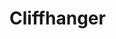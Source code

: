 # Cliffhanger

<!-- TO RUN APP:
npm run develop -->

<!--graphql sand box -->
<!-- http://localhost:3001/graphql -->

<!-- TEST GRAPHQL ID
6462c3c23481f4b55b3393c7 -->

<!-- 5/15
With Tim, created Continuation model with fields
fixed schemas to properly match resolvers, typedefs
fixed date issue (properly displaying now)
-
-->

<!--5/16 
with phillip during class we fixed the story type return mutation/query
IMPORTANT: IF MODEL CHANGES THE DB MUST BE DROPPED IN COMPASS
>

<!-- 5/17
with tutor, added removestory
changed story model to story schema
added header to header component and removed it from homepage
fixed typedefs and resolver logic  -->

<!-- NEXT UP:
Add onhandle submit logic to take in data and create user stories

add archive for deleted/hidden stories


5/17/2023 patience 
we hadded cards to the homepage and styled it. 
-->

<!-- 5/18/2023 danny (tutor session 7am)
Hi gang! mila and i created another page called new story. this will be the page that opens up when we ..um..wanna create...a new story from the homepage. the functionality has been added to the homepage and most of the containers have been added to the new story page, additions to make this work were app.js - a lot of new imports were added from mui in order to bring in the style. ACHTUNG! we need to get in the habit of importing in destructure form and not in so many lines by lines. lets regactor these lines if possible. -->




<!----To work with Mila  -----absolute fail! 
-type in the story and save it into profile(implement the fetch), to array of user & needs to render on the homepage
-We need to create story seeds
-current stuff we have is hardcoded as placeholders, we have framework but its not styled to be horizontal
-we need to pass in Author, story, title, story type,
-implement the carousel? ----absolute fail!
---!>


<!-- 5/22 -->
<!-- in Homepage.js, error using useQuery - trying to query public stories, data returns undefined -->

<!-- 5/23 -->
<!-- issue: login wasnt working, create profile wasnt working, = solution dropped db from dbatlas software -->


